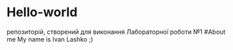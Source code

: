 # Hello-world
репозиторій, створений для виконання Лабораторної роботи №1
#About me
My name is Ivan Lashko ;)
